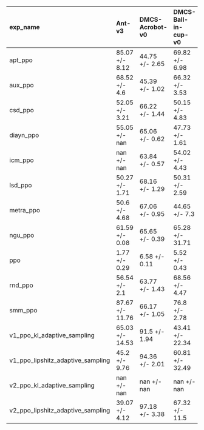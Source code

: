 | exp_name                          | Ant-v3          | DMCS-Acrobot-v0   | DMCS-Ball-in-cup-v0   | DMCS-Cart-k-Pole-v0   | DMCS-Finger-v0   | DMCS-Fish-v0    | FetchPush-v2    | FetchReach-v1   | FetchSlide-v2   | HalfCheetah-v3   | Hopper-v3       | Humanoid-v3    | HumanoidStandup-v4   | Maze-Easy-v0    | Maze-Hard-v0    | Maze-Ur-v0      | Reacher-v4     | Swimmer-v3      | Walker2d-v3     |
|:----------------------------------|:----------------|:------------------|:----------------------|:----------------------|:-----------------|:----------------|:----------------|:----------------|:----------------|:-----------------|:----------------|:---------------|:---------------------|:----------------|:----------------|:----------------|:---------------|:----------------|:----------------|
| apt_ppo                           | 85.07 +/- 8.12  | 44.75 +/- 2.65    | 69.82 +/- 6.98        | 50.34 +/- 6.79        | 54.02 +/- 4.99   | 50.63 +/- 7.06  | 96.13 +/- 3.32  | 58.01 +/- 11.0  | 70.85 +/- 7.03  | 40.7 +/- 9.38    | 68.76 +/- 8.6   | nan +/- nan    | nan +/- nan          | 99.93 +/- 0.06  | 76.9 +/- 13.36  | 88.43 +/- 4.19  | nan +/- nan    | 75.35 +/- 7.11  | 49.98 +/- 10.27 |
| aux_ppo                           | 68.52 +/- 4.6   | 45.39 +/- 1.02    | 66.32 +/- 3.53        | 46.44 +/- 6.24        | 61.41 +/- 6.27   | 46.19 +/- 13.41 | 25.18 +/- 0.61  | 64.4 +/- 6.65   | 44.97 +/- 13.0  | 46.92 +/- 15.68  | 92.33 +/- 4.38  | nan +/- nan    | nan +/- nan          | 86.55 +/- 12.42 | 58.83 +/- 1.39  | 64.54 +/- 13.6  | nan +/- nan    | 69.94 +/- 18.46 | 48.69 +/- 7.61  |
| csd_ppo                           | 52.05 +/- 3.21  | 66.22 +/- 1.44    | 50.15 +/- 4.83        | 40.13 +/- 5.52        | 64.47 +/- 2.08   | 55.09 +/- 4.02  | 38.35 +/- 7.65  | 67.83 +/- 15.96 | 60.58 +/- 9.4   | 32.64 +/- 3.21   | 9.87 +/- 3.11   | nan +/- nan    | nan +/- nan          | 86.32 +/- 9.06  | 56.91 +/- 8.85  | 71.55 +/- 18.6  | nan +/- nan    | 53.74 +/- 17.96 | 7.21 +/- 3.25   |
| diayn_ppo                         | 55.05 +/- nan   | 65.06 +/- 0.62    | 47.73 +/- 1.61        | 35.59 +/- 5.18        | 54.99 +/- 3.25   | 81.73 +/- 4.98  | 32.54 +/- 8.15  | 63.91 +/- 15.44 | 70.15 +/- 5.48  | 40.07 +/- 0.14   | nan +/- nan     | nan +/- nan    | nan +/- nan          | 86.65 +/- 7.53  | 50.96 +/- 8.67  | 60.11 +/- 16.38 | nan +/- nan    | 25.19 +/- 3.46  | nan +/- nan     |
| icm_ppo                           | nan +/- nan     | 63.84 +/- 0.57    | 54.02 +/- 4.43        | 39.32 +/- 0.52        | 61.37 +/- 10.32  | 82.52 +/- 8.24  | nan +/- nan     | nan +/- nan     | nan +/- nan     | nan +/- nan      | nan +/- nan     | nan +/- nan    | nan +/- nan          | 33.01 +/- 0.89  | 44.0 +/- 2.59   | 45.23 +/- 1.5   | nan +/- nan    | nan +/- nan     | nan +/- nan     |
| lsd_ppo                           | 50.27 +/- 1.71  | 68.16 +/- 1.29    | 50.31 +/- 2.59        | 38.96 +/- 3.74        | 62.64 +/- 5.95   | 56.43 +/- 4.09  | 38.91 +/- 2.53  | 93.37 +/- 4.95  | 65.02 +/- 12.41 | 36.61 +/- 3.77   | 4.69 +/- 1.46   | nan +/- nan    | nan +/- nan          | 80.96 +/- 18.19 | 61.47 +/- 4.47  | 59.94 +/- 26.77 | 99.25 +/- 0.25 | 54.5 +/- 14.47  | 9.84 +/- 2.63   |
| metra_ppo                         | 50.6 +/- 4.68   | 67.06 +/- 0.95    | 44.65 +/- 7.3         | 24.89 +/- 4.91        | 56.37 +/- 8.56   | 62.13 +/- 11.47 | 29.17 +/- 5.52  | 37.93 +/- 12.75 | 49.63 +/- 12.25 | 31.7 +/- 3.72    | 3.05 +/- 0.39   | nan +/- nan    | nan +/- nan          | 67.68 +/- 8.26  | 39.17 +/- 8.29  | 59.93 +/- 11.65 | 97.49 +/- 2.5  | 31.72 +/- 14.7  | 9.16 +/- 2.83   |
| ngu_ppo                           | 61.59 +/- 0.08  | 65.65 +/- 0.39    | 65.28 +/- 31.71       | 54.51 +/- 3.8         | 74.26 +/- 2.92   | 93.2 +/- 9.52   | 49.61 +/- 23.81 | 52.86 +/- 4.38  | 94.28 +/- 4.38  | 37.33 +/- 10.42  | nan +/- nan     | nan +/- nan    | nan +/- nan          | 73.27 +/- 40.36 | 46.87 +/- 26.01 | 84.64 +/- 8.47  | nan +/- nan    | nan +/- nan     | 22.4 +/- nan    |
| ppo                               | 1.77 +/- 0.29   | 6.58 +/- 0.11     | 5.52 +/- 0.43         | 4.35 +/- 0.56         | 6.49 +/- 0.35    | 20.76 +/- 1.4   | 10.38 +/- 2.58  | 14.72 +/- 3.12  | 10.23 +/- 3.93  | 9.19 +/- 1.4     | 1.09 +/- 0.12   | 5.7 +/- 0.22   | 11.61 +/- 4.33       | 18.92 +/- 3.94  | 17.47 +/- 7.05  | 17.07 +/- 3.44  | 54.73 +/- 3.28 | 9.12 +/- 1.3    | 1.49 +/- 0.14   |
| rnd_ppo                           | 56.54 +/- 2.1   | 63.77 +/- 1.43    | 68.56 +/- 4.47        | 29.1 +/- 3.44         | 68.2 +/- 5.62    | 78.56 +/- 9.32  | 55.29 +/- 14.28 | 49.33 +/- 20.56 | 61.38 +/- 23.02 | 48.96 +/- 5.1    | 75.82 +/- 12.13 | nan +/- nan    | nan +/- nan          | 72.41 +/- 22.06 | 37.9 +/- 15.54  | 46.73 +/- 16.61 | nan +/- nan    | 87.12 +/- 12.32 | 50.21 +/- 4.63  |
| smm_ppo                           | 87.67 +/- 11.76 | 66.17 +/- 1.05    | 76.8 +/- 2.78         | 58.79 +/- 5.27        | 60.27 +/- 7.77   | 49.55 +/- 3.77  | 37.6 +/- 3.26   | 72.52 +/- 12.58 | 73.42 +/- 5.69  | 29.78 +/- 3.3    | 74.77 +/- 12.49 | nan +/- nan    | nan +/- nan          | 93.12 +/- 5.58  | 56.14 +/- 11.17 | 74.15 +/- 9.03  | 98.78 +/- nan  | 60.83 +/- 5.46  | 48.58 +/- 10.36 |
| v1_ppo_kl_adaptive_sampling       | 65.03 +/- 14.53 | 91.5 +/- 1.94     | 43.41 +/- 22.34       | 38.95 +/- 19.23       | 33.03 +/- 9.18   | 51.55 +/- 16.1  | 56.37 +/- 16.99 | 36.53 +/- 10.23 | 68.91 +/- 13.21 | 68.2 +/- 18.48   | 38.9 +/- 29.41  | 89.18 +/- 7.13 | 91.18 +/- 9.72       | 35.57 +/- 6.58  | 18.0 +/- 3.09   | 77.16 +/- 31.37 | 96.36 +/- 6.32 | 55.16 +/- 25.07 | 75.37 +/- 17.53 |
| v1_ppo_lipshitz_adaptive_sampling | 45.2 +/- 9.76   | 94.36 +/- 2.01    | 60.81 +/- 32.49       | 56.91 +/- 21.65       | 60.48 +/- 8.71   | 54.7 +/- 22.86  | 45.91 +/- 9.67  | 46.62 +/- 16.05 | 82.68 +/- 11.83 | 60.68 +/- 5.91   | 69.06 +/- 14.99 | 58.11 +/- 8.32 | nan +/- nan          | 40.78 +/- 10.2  | 45.79 +/- 26.58 | 62.83 +/- 24.49 | nan +/- nan    | 37.49 +/- 6.13  | 25.73 +/- 14.09 |
| v2_ppo_kl_adaptive_sampling       | nan +/- nan     | nan +/- nan       | nan +/- nan           | nan +/- nan           | nan +/- nan      | nan +/- nan     | nan +/- nan     | nan +/- nan     | nan +/- nan     | 68.81 +/- 19.21  | nan +/- nan     | nan +/- nan    | nan +/- nan          | nan +/- nan     | nan +/- nan     | nan +/- nan     | nan +/- nan    | nan +/- nan     | nan +/- nan     |
| v2_ppo_lipshitz_adaptive_sampling | 39.07 +/- 4.12  | 97.18 +/- 3.38    | 67.32 +/- 11.5        | 66.85 +/- 31.88       | 76.53 +/- 16.25  | 58.74 +/- 5.97  | 56.52 +/- 7.94  | 37.48 +/- 15.42 | 93.79 +/- 4.42  | 55.5 +/- 23.9    | 6.02 +/- 1.26   | 76.21 +/- nan  | 73.27 +/- 3.88       | 72.42 +/- 10.28 | 38.52 +/- 17.29 | 62.11 +/- 21.24 | 95.59 +/- 1.66 | 36.76 +/- 12.15 | 25.42 +/- 15.41 |